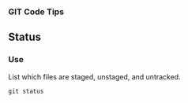 ### GIT Code Tips

## Status

### Use

List which files are staged, unstaged, and untracked.

```text
git status
```
